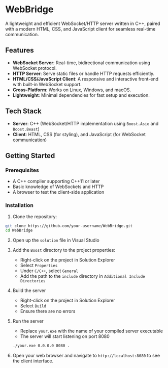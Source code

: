 # WebBridge
A lightweight and efficient WebSocket/HTTP server written in C++, paired with a modern HTML, CSS, and JavaScript client for seamless real-time communication.

## Features
- **WebSocket Server**: Real-time, bidirectional communication using WebSocket protocol.
- **HTTP Server**: Serve static files or handle HTTP requests efficiently.
- **HTML/CSS/JavaScript Client**: A responsive and interactive front-end with built-in WebSocket support.
- **Cross-Platform**: Works on Linux, Windows, and macOS.
- **Lightweight**: Minimal dependencies for fast setup and execution.

## Tech Stack
- **Server**: C++ (WebSocket/HTTP implementation using `Boost.Asio` and `Boost.Beast`)
- **Client**: HTML, CSS (for styling), and JavaScript (for WebSocket communication)

## Getting Started

### Prerequisites
- A C++ compiler supporting C++11 or later
- Basic knowledge of WebSockets and HTTP
- A browser to test the client-side application

### Installation

1. Clone the repository:
```bash
git clone https://github.com/your-username/WebBridge.git
cd WebBridge
```

2. Open up the `solution` file in Visual Studio

3. Add the `Boost` directory to the project properties:
	- Right-click on the project in Solution Explorer
	- Select `Properties`
	- Under `C/C++`, select `General`
	- Add the path to the `include` directory in `Additional Include Directories`

4. Build the server
	- Right-click on the project in Solution Explorer
	- Select `Build`
	- Ensure there are no errors

5. Run the server
	- Replace `your.exe` with the name of your compiled server executable
	- The server will start listening on port 8080

	```bash
	./your.exe 0.0.0.0 8080 .
	```

6. Open your web browser and navigate to `http://localhost:8080` to see the client interface.
